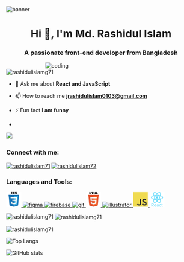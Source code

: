 
<img src="https://i.ibb.co/Z2yKGPg/2.png" alt="banner">

<h1 align="center">Hi 👋, I'm Md. Rashidul Islam</h1>
<h3 align="center">A passionate front-end developer from Bangladesh</h3>

<img align="right" alt="coding" width="400" src="https://i.pinimg.com/originals/81/17/8b/81178b47a8598f0c81c4799f2cdd4057.gif">

<p align="left"> <img src="https://komarev.com/ghpvc/?username=rashidulislamg71&label=Profile%20views&color=0e75b6&style=flat" alt="rashidulislamg71" /> </p>

- 💬 Ask me about **React and JavaScript**

- 📫 How to reach me **jrashidulislam0103@gmail.com**

- ⚡ Fun fact **I am funny**
- 
![](https://komarev.com/ghpvc/?username=rashidulislam71&color=green)

<h3 align="left">Connect with me:</h3>
<p align="left">
<a href="https://linkedin.com/in/rashidulislam71" target="blank"><img align="center" src="https://raw.githubusercontent.com/rahuldkjain/github-profile-readme-generator/master/src/images/icons/Social/linked-in-alt.svg" alt="rashidulislam71" height="30" width="40" /></a>
<a href="https://fb.com/rashidulislam72" target="blank"><img align="center" src="https://raw.githubusercontent.com/rahuldkjain/github-profile-readme-generator/master/src/images/icons/Social/facebook.svg" alt="rashidulislam72" height="30" width="40" /></a>
</p>

<h3 align="left">Languages and Tools:</h3>
<p align="left"> <a href="https://www.w3schools.com/css/" target="_blank" rel="noreferrer"> <img src="https://raw.githubusercontent.com/devicons/devicon/master/icons/css3/css3-original-wordmark.svg" alt="css3" width="40" height="40"/> </a> <a href="https://www.figma.com/" target="_blank" rel="noreferrer"> <img src="https://www.vectorlogo.zone/logos/figma/figma-icon.svg" alt="figma" width="40" height="40"/> </a> <a href="https://firebase.google.com/" target="_blank" rel="noreferrer"> <img src="https://www.vectorlogo.zone/logos/firebase/firebase-icon.svg" alt="firebase" width="40" height="40"/> </a> <a href="https://git-scm.com/" target="_blank" rel="noreferrer"> <img src="https://www.vectorlogo.zone/logos/git-scm/git-scm-icon.svg" alt="git" width="40" height="40"/> </a> <a href="https://www.w3.org/html/" target="_blank" rel="noreferrer"> <img src="https://raw.githubusercontent.com/devicons/devicon/master/icons/html5/html5-original-wordmark.svg" alt="html5" width="40" height="40"/> </a> <a href="https://www.adobe.com/in/products/illustrator.html" target="_blank" rel="noreferrer"> <img src="https://www.vectorlogo.zone/logos/adobe_illustrator/adobe_illustrator-icon.svg" alt="illustrator" width="40" height="40"/> </a> <a href="https://developer.mozilla.org/en-US/docs/Web/JavaScript" target="_blank" rel="noreferrer"> <img src="https://raw.githubusercontent.com/devicons/devicon/master/icons/javascript/javascript-original.svg" alt="javascript" width="40" height="40"/> </a> <a href="https://reactjs.org/" target="_blank" rel="noreferrer"> <img src="https://raw.githubusercontent.com/devicons/devicon/master/icons/react/react-original-wordmark.svg" alt="react" width="40" height="40"/> </a> </p>

<p><img align="left" src="https://github-readme-stats.vercel.app/api/top-langs?username=rashidulislamg71&show_icons=true&locale=en&layout=compact" alt="rashidulislamg71" /></p>

<p>&nbsp;<img align="center" src="https://github-readme-stats.vercel.app/api?username=rashidulislamg71&show_icons=true&locale=en" alt="rashidulislamg71" /></p>

<p><img align="center" src="https://github-readme-streak-stats.herokuapp.com/?user=rashidulislamg71&" alt="rashidulislamg71" /></p>

![Top Langs](https://github-readme-stats.vercel.app/api/top-langs/?username=rashidulislam71)
<br/>

![GitHub stats](https://github-readme-stats.vercel.app/api?username=rashidulislam71&show_icons=true&count_private=true) 
<br/>




